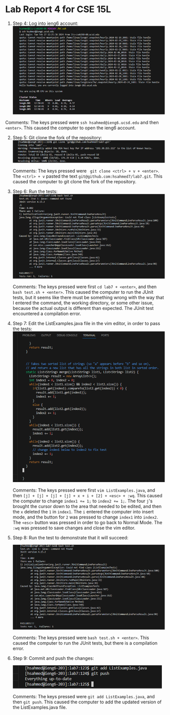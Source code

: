 # Lab Report 4 for CSE 15L
1) Step 4: Log into ieng6 account:
   ![Image](lab7,cse15Lscreenshot1.png)


Comments: The keys pressed were `ssh hsahmed@ieng6.ucsd.edu` and then `<enter>`. This caused the computer to open the ieng6 account.

2) Step 5: Git clone the fork of the repository:
   ![Image](lab7,cse15Lscreenshot2.png)


   Comments: The keys pressed were ` git clone <ctrl> + v + <enter>`. The `<ctrl> + v` pasted the text `git@github.com:hsahmed7/lab7.git`. This caused the computer to git clone the fork of the repository.

3) Step 6: Run the tests:
   ![Image](lab7,cse15Lscreenshot3.png)

   Comments: The keys pressed were first `cd lab7 + <enter>`, and then `bash test.sh + <enter>`. This caused the computer to run the JUnit tests, but it seems like there must be something wrong with the way that I entered the command, the working directory, or some other issue, because the actual output is different than expected. The JUnit test encountered a compilation error.


4) Step 7: Edit the ListExamples.java file in the vim editor, in order to pass the tests:
   ![Image](lab7,cse15Lscreenshot4.png)

   Comments: The keys pressed were first `vim ListExamples.java`, and then ` [j] + [j] + [j] + [j] + x + i + [2] + <esc> + :wq `. This caused the computer to change `index1 += 1;` to `index2 += 1;`. The four `j`'s brought the cursor down to the area that needed to be edited, and then the `x` deleted the `1` in `index1`. The `i` entered the computer into insert mode, and the button for `2` was pressed to change `index1` into `index2`. The `<esc>` button was pressed in order to go back to Normal Mode. The `:wq` was pressed to save changes and close the vim editor.


5) Step 8: Run the test to demonstrate that it will succeed:
   
   ![Image](lab7,cse15Lscreenshot5.png)

   Comments: The keys pressed were `bash test.sh + <enter>`. This caused the computer to run the JUnit tests, but there is a compilation error.


6) Step 9: Commit and push the changes:
   
   ![Image](lab7,cse15Lscreenshot6.png)

   Comments: The keys pressed were `git add ListExamples.java`, and then `git push`. This caused the computer to add the updated version of the ListExamples.java file.
